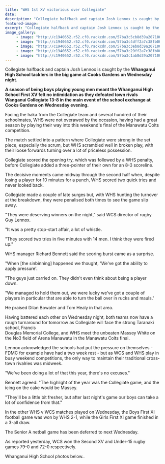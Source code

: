```yaml
---
title: "WHS 1st XV victorious over Collegiate"
date: 
description: "Collegiate halfback and captain Josh Lennox is caught by the Whanganui High School tacklers in the big game at Cooks Gardens on Wednesday night, Wanganui Chronicle article on 12/8/16..."
featured-image: 
excerpt: "Collegiate halfback and captain Josh Lennox is caught by the Whanganui High School tacklers in the big game at Cooks Gardens on Wednesday night."
image_gallery:
     - image: "http://c1940652.r52.cf0.rackcdn.com/57ba3c5cb8d39a2071001610/boys-walking-towards-camera.jpg"
     - image: "http://c1940652.r52.cf0.rackcdn.com/57ba3c4dff2a7c38fb001607/coming-onto-field.jpg"
     - image: "http://c1940652.r52.cf0.rackcdn.com/57ba3c3eb8d39a207100160e/coming-onto-field-2.jpg"
     - image: "http://c1940652.r52.cf0.rackcdn.com/57ba3c29ff2a7c38fb001605/whs-haka.jpg"
     - image: "http://c1940652.r52.cf0.rackcdn.com/57ba3c1ab8d39a207100160c/whs--haka.jpg"
---
```


<p>Collegiate halfback and captain Josh Lennox is caught by the <strong>Whanganui High School tacklers in the big game at Cooks Gardens on Wednesday night.</strong></p>
<p><strong>A season of being boys playing young men meant the Whanganui High School First XV felt no intimidation as they defeated town rivals Wanganui Collegiate 13-8 in the main event of the school exchange at Cooks Gardens on Wednesday evening.</strong></p>
<p>Facing the haka from the Collegiate team and several hundred of their schoolmates, WHS were not overawed by the occasion, having had a great season by playing their way into this weekend's final of the Manawatu Colts competition.</p>
<p>The match settled into a pattern where Collegiate were strong in the set piece, especially the scrum, but WHS scrambled well in broken play, with their loose forwards turning over a lot of priceless possession.</p>
<p>Collegiate scored the opening try, which was followed by a WHS penalty, before Collegiate added a three-pointer of their own for an 8-3 scoreline.</p>
<p>The decisive moments came midway through the second half when, despite losing a player for 10 minutes for a punch, WHS scored two quick tries and never looked back.</p>
<p>Collegiate made a couple of late surges but, with WHS hunting the turnover at the breakdown, they were penalised both times to see the game slip away.</p>
<p>"They were deserving winners on the night," said WCS director of rugby Guy Lennox.</p>
<p>"It was a pretty stop-start affair, a lot of whistle.</p>
<p>"They scored two tries in five minutes with 14 men. I think they were fired up."</p>
<p>WHS manager Richard Bennett said the scoring burst came as a surprise.</p>
<p>"When [the sinbinning] happened we thought, 'We've got the ability to apply pressure'.</p>
<p>"The guys just carried on. They didn't even think about being a player down.</p>
<p>"We managed to hold them out, we were lucky we've got a couple of players in particular that are able to turn the ball over in rucks and mauls."</p>
<p>He praised Dilan Bowater and Tom Healy in that area.</p>
<p>Having battered each other on Wednesday night, both teams now have a rough turnaround for tomorrow as Collegiate will face the strong Taranaki school, Francis&nbsp;<br />Douglas Memorial College, and WHS meet the unbeaten Massey White on the No3 field of Arena Manawatu in the Manawatu Colts final.</p>
<p>Lennox acknowledged the schools had put the pressure on themselves - FDMC for example have had a two week rest - but as WCS and WHS play in busy weekend competitions, the only way to maintain their traditional cross-town rivalries was midweek.</p>
<p>"We've been doing a lot of that this year, there's no excuses."</p>
<p>Bennett agreed. "The highlight of the year was the Collegiate game, and the icing on the cake would be Massey.</p>
<p>"They'll be a little bit fresher, but after last night's game our boys can take a lot of confidence from that."</p>
<p>In the other WHS v WCS matches played on Wednesday, the Boys First XI football game was won by WHS 2-1, while the Girls First XI game finished in a 3-all draw.</p>
<p>The Senior A netball game has been deferred to next Wednesday.</p>
<p>As reported yesterday, WCS won the Second XV and Under-15 rugby games 79-0 and 72-0 respectively.</p>
<p>Whanganui High School photos below..</p>

